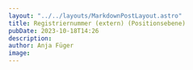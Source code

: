 ```yaml
---
layout: "../../layouts/MarkdownPostLayout.astro"
title: Registriernummer (extern) (Positionsebene)
pubDate: 2023-10-18T14:26
description: 
author: Anja Füger
image: 
---
```



